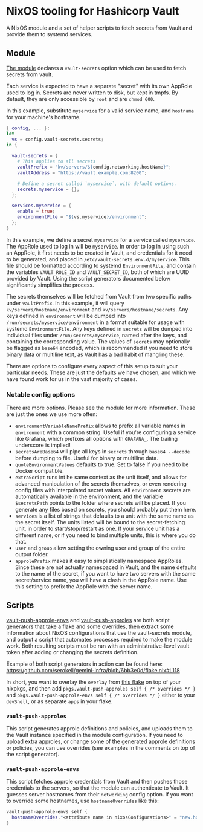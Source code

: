 # NixOS tooling for Hashicorp Vault

A NixOS module and a set of helper scripts to fetch secrets from Vault
and provide them to systemd services.

## Module

[The module](./modules/vault-secrets.nix) declares a `vault-secrets` option
which can be used to fetch secrets from vault.

Each service is expected to have a separate "secret" with its own AppRole used
to log in. Secrets are never written to disk, but kept in tmpfs. By default,
they are only accessible by `root` and are `chmod 600`.

In this example, substitute `myservice` for a valid service name, and `hostname`
for your machine's hostname.

```nix
{ config, ... }:
let
  vs = config.vault-secrets.secrets;
in {

  vault-secrets = {
    # This applies to all secrets
    vaultPrefix = "kv/servers/${config.networking.hostName}";
    vaultAddress = "https://vault.example.com:8200";

    # Define a secret called `myservice`, with default options.
    secrets.myservice = {};
  };

  services.myservice = {
    enable = true;
    environmentFile = "${vs.myservice}/environment";
  };
}
```

In this example, we define a secret `myservice` for a service called
`myservice`. The AppRole used to log in will be `myservice`. In order to
log in using such an AppRole, it first needs to be created in Vault, and
credentials for it need to be generated, and placed in
`/etc/vault-secrets.env.d/myservice`. This file should be formatted according to
systemd `EnvironmentFile`, and contain the variables `VAULT_ROLE_ID` and
`VAULT_SECRET_ID`, both of which are UUID provided by Vault. Using the
script generators documented below significantly simplifies the process.

The secrets themselves will be fetched from Vault from two specific paths under
`vaultPrefix`. In this example, it will query `kv/servers/hostname/environment`
and `kv/servers/hostname/secrets`. Any keys defined in `environment` will be
dumped into `/run/secrets/myservice/environment` in a format suitable for usage
with systemd `EnvironmentFile`. Any keys defined in `secrets` will be dumped
into individual files under `/run/secrets/myservice`, named after the keys, and
containing the corresponding value. The values of `secrets` may optionally be
flagged as `base64` encoded, which is recommended if you need to store binary
data or multiline text, as Vault has a bad habit of mangling these.

There are options to configure every aspect of this setup to suit your
particular needs. These are just the defaults we have chosen, and which we have
found work for us in the vast majority of cases.

### Notable config options

There are more options. Please see the module for more information. These are
just the ones we use more often:

* `environmentVariableNamePrefix` allows to prefix all variable names in
  `environment` with a common string. Useful if you're configuring a service
  like Grafana, which prefixes all options with `GRAFANA_`. The trailing
  underscore is implied!
* `secretsAreBase64` will pipe all keys in `secrets` through `base64 --decode`
  before dumping to file. Useful for binary or multiline data.
* `quoteEnvironmentValues` defaults to true. Set to false if you need to be
  Docker compatible.
* `extraScript` runs int he same context as the unit itself, and allows for
  advanced manipulation of the secrets themselves, or even rendering config
  files with interpolated secret values. All `environment` secrets are
  automatically available in the environment, and the variable `$secretsPath`
  points to the folder where secrets will be placed. If you generate any files
  based on secrets, you should probably put them here.
* `services` is a list of strings that defaults to a unit with the same name
  as the secret itself. The units listed will be bound to the secret-fetching
  unit, in order to start/stop/restart as one. If your service unit has
  a different name, or if you need to bind multiple units, this is where you do
  that.
* `user` and `group` allow setting the owning user and group of the entire
  output folder.
* `approlePrefix` makes it easy to simplistically namespace AppRoles. Since
  these are not actually namespaced in Vault, and the name defaults to the name
  of the secret, if you want to have two servers with the same secret/service
  name, you will have a clash in the AppRole name. Use this setting to prefix
  the AppRole with the server name.

## Scripts

[vault-push-approle-envs](./scripts/vault-push-approle-envs.nix) and [vault-push-approles](./scripts/vault-push-approles.nix)
are both script generators that take a flake and some overrides, then extract
some information about NixOS configurations that use the vault-secrets
module, and output a script that automates processes required to make the
module work. Both resulting scripts must be ran with an administrative-level
vault token after adding or changing the secrets definition.

Example of both script generators in action can be found here: <https://github.com/serokell/gemini-infra/blob/6bb3e0d/flake.nix#L118>

In short, you want to overlay the `overlay` from [this flake](./flake.nix)
on top of your nixpkgs, and then add `pkgs.vault-push-approles self { /*
overrides */ }` and `pkgs.vault-push-approle-envs self { /* overrides */
}` either to your `devShell`, or as separate `apps` in your flake.

### `vault-push-approles`

This script generates approle definitions and policies, and uploads them
to the Vault instance specified in the module configuration. If you need
to upload extra approles, or change some of the generated approle definitions
or policies, you can use overrides (see examples in the comments on top
of the script generator).

### `vault-push-approle-envs`

This script fetches approle credentials from Vault and then pushes those
credentials to the servers, so that the module can authenticate to Vault.
It guesses server hostnames from their `networking` config option. If you
want to override some hostnames, use `hostnameOverrides` like this:

```nix
vault-push-approle-envs self {
  hostnameOverrides."<attribute name in nixosConfigurations>" = "new.host.name";
}
```
